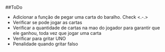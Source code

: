 ##ToDo

- Adicionar a função de pegar uma carta do baralho. Check <.-.>
- Verificar se pode jogar as cartas
- Verificar a quantidade de cartas na mao do jogador para garantir que ele ganhou, toda vez que jogar uma carta
- Verificar para gritar UNO
- Penalidade quando gritar falso
